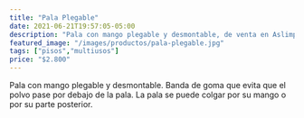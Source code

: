 ```yaml
---
title: "Pala Plegable"
date: 2021-06-21T19:57:05-05:00
description: "Pala con mango plegable y desmontable, de venta en Aslimp Iquique, Chile"
featured_image: "/images/productos/pala-plegable.jpg"
tags: ["pisos","multiusos"]
price: "$2.800"
---
```

Pala con mango plegable y desmontable. Banda de goma que evita que el polvo pase por debajo de la pala. La pala se puede colgar por su mango o por su parte posterior.
